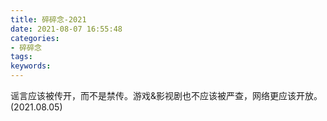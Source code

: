 ```yaml
---
title: 碎碎念-2021
date: 2021-08-07 16:55:48
categories:
- 碎碎念
tags:
keywords:
---
```


谣言应该被传开，而不是禁传。游戏&影视剧也不应该被严查，网络更应该开放。(2021.08.05)